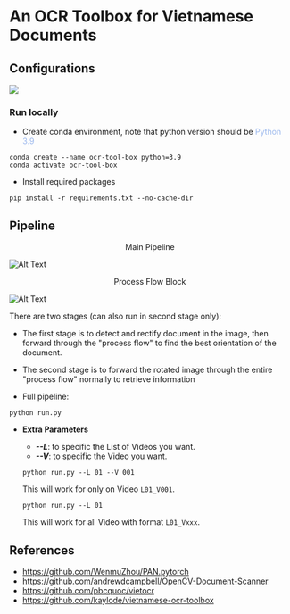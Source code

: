 # **An OCR Toolbox for Vietnamese Documents**

## Configurations
<p align="left">
 <a href=""><img src="https://img.shields.io/badge/python-3.9-aff.svg"></a>
</p>

### Run locally
- Create conda environment, note that python version should be <span style="color:#9BB8ED;">Python 3.9</span>
```
conda create --name ocr-tool-box python=3.9
conda activate ocr-tool-box
```

- Install required packages

```
pip install -r requirements.txt --no-cache-dir
```

## **Pipeline**

<div align="center"> Main Pipeline</div>

![Alt Text](demo/pipeline1.png)

<div align="center"> Process Flow Block</div>

![Alt Text](demo/pipeline2.png)

There are two stages (can also run in second stage only):
  - The first stage is to detect and rectify document in the image, then forward through the "process flow" to find the best orientation of the document.
  - The second stage is to forward the rotated image through the entire "process flow" normally to retrieve information


- Full pipeline:
```
python run.py
```
- **Extra Parameters**
  - ***--L***: to specific the List of Videos you want.
  - ***--V***: to specific the Video you want.
  ```
  python run.py --L 01 --V 001
  ```
  This will work for only on Video `L01_V001`.


  ```
  python run.py --L 01
  ```
  This will work for all Video with format `L01_Vxxx`.

## References
- https://github.com/WenmuZhou/PAN.pytorch
- https://github.com/andrewdcampbell/OpenCV-Document-Scanner
- https://github.com/pbcquoc/vietocr
- https://github.com/kaylode/vietnamese-ocr-toolbox
